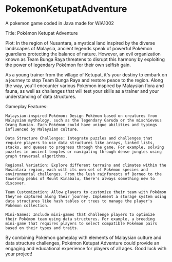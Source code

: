 # PokemonKetupatAdventure
A pokemon game coded in Java made for WIA1002

Title: Pokémon Ketupat Adventure

Plot:
In the region of Nusantara, a mystical land inspired by the diverse landscapes of Malaysia, ancient legends speak of powerful Pokémon guardians protecting the balance of nature. However, an evil organization known as Team Bunga Raya threatens to disrupt this harmony by exploiting the power of legendary Pokémon for their own selfish gain.

As a young trainer from the village of Ketupat, it's your destiny to embark on a journey to stop Team Bunga Raya and restore peace to the region. Along the way, you'll encounter various Pokémon inspired by Malaysian flora and fauna, as well as challenges that will test your skills as a trainer and your understanding of data structures.

Gameplay Features:

    Malaysian-inspired Pokémon: Design Pokémon based on creatures from Malaysian mythology, such as the legendary Garuda or the mischievous Orang Bunian. Each Pokémon could have unique abilities and typings influenced by Malaysian culture.

    Data Structure Challenges: Integrate puzzles and challenges that require players to use data structures like arrays, linked lists, stacks, and queues to progress through the game. For example, solving puzzles in ancient temples or navigating through dense jungles using graph traversal algorithms.

    Regional Variation: Explore different terrains and climates within the Nusantara region, each with its own set of Pokémon species and environmental challenges. From the lush rainforests of Borneo to the towering peaks of Mount Kinabalu, there's always something new to discover.

    Team Customization: Allow players to customize their team with Pokémon they've captured along their journey. Implement a storage system using data structures like hash tables or trees to manage the player's Pokémon collection.

    Mini-Games: Include mini-games that challenge players to optimize their Pokémon team using data structures. For example, a breeding mini-game that requires players to select compatible Pokémon pairs based on their types and traits.

By combining Pokémon gameplay with elements of Malaysian culture and data structure challenges, Pokémon Ketupat Adventure could provide an engaging and educational experience for players of all ages. Good luck with your project!
